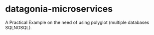 # datagonia-microservices
A Practical Example on the need of using polyglot (multiple databases SQl,NOSQL).
